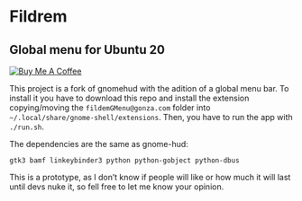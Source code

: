 # Fildrem

## Global menu for Ubuntu 20

[![Buy Me A Coffee](https://img.shields.io/badge/buy%20me%20a%20coffee-donate-yellow.svg)](buymeacoff.ee/gonza)

This project is a fork of gnomehud with the adition of a global menu bar. To install it you have to download this repo and install the extension copying/moving the `fildemGMenu@gonza.com` folder into `~/.local/share/gnome-shell/extensions`. Then, you have to run the app with `./run.sh`.

The dependencies are the same as gnome-hud:

```
gtk3 bamf linkeybinder3 python python-gobject python-dbus
```

This is a prototype, as I don’t know if people will like or how much it will last until devs nuke it, so fell free to let me know your opinion.

